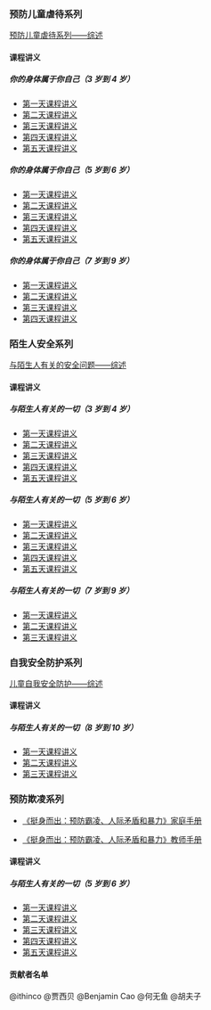 ### 预防儿童虐待系列

[预防儿童虐待系列——综述](chapter1.md)

#### 课程讲义

##### 你的身体属于你自己（3 岁到 4 岁）
* [第一天课程讲义](chapter1.1.1.md)
* [第二天课程讲义](chapter1.1.2.md)
* [第三天课程讲义](chapter1.1.3.md)
* [第四天课程讲义](chapter1.1.4.md)
* [第五天课程讲义](chapter1.1.5.md)

##### 你的身体属于你自己（5 岁到 6 岁）
* [第一天课程讲义](chapter1.2.1.md)
* [第二天课程讲义](chapter1.2.2.md)
* [第三天课程讲义](chapter1.2.3.md)
* [第四天课程讲义](chapter1.2.4.md)
* [第五天课程讲义](chapter1.2.5.md)

##### 你的身体属于你自己（7 岁到 9 岁）
* [第一天课程讲义](chapter1.3.1.md)
* [第二天课程讲义](chapter1.3.2.md)
* [第三天课程讲义](chapter1.3.3.md)
* [第四天课程讲义](chapter1.3.4.md)

### 陌生人安全系列

[与陌生人有关的安全问题——综述](chapter2.md)

#### 课程讲义

##### 与陌生人有关的一切（3 岁到 4 岁）
* [第一天课程讲义](chapter2.1.1.md)
* [第二天课程讲义](chapter2.1.2.md)
* [第三天课程讲义](chapter2.1.3.md)
* [第四天课程讲义](chapter2.1.4.md)
* [第五天课程讲义](chapter2.1.5.md)

##### 与陌生人有关的一切（5 岁到 6 岁）
* [第一天课程讲义](chapter2.2.1.md)
* [第二天课程讲义](chapter2.2.2.md)
* [第三天课程讲义](chapter2.2.3.md)
* [第四天课程讲义](chapter2.2.4.md)
* [第五天课程讲义](chapter2.2.5.md)

##### 与陌生人有关的一切（7 岁到 9 岁）
* [第一天课程讲义](chapter2.3.1.md)
* [第二天课程讲义](chapter2.3.2.md)
* [第三天课程讲义](chapter2.3.3.md)

### 自我安全防护系列

[儿童自我安全防护——综述](chapter3.md)

#### 课程讲义

##### 与陌生人有关的一切（8 岁到 10 岁）

* [第一天课程讲义](chapter3.1.1.md)
* [第二天课程讲义](chapter3.1.2.md)
* [第三天课程讲义](chapter3.1.3.md)

### 预防欺凌系列

* [《挺身而出：预防霸凌、人际矛盾和暴力》家庭手册](chapter4a.md)

* [《挺身而出：预防霸凌、人际矛盾和暴力》教师手册](chapter4b.md)

#### 课程讲义

##### 与陌生人有关的一切（5 岁到 6 岁）

* [第一天课程讲义](chapter4.1.1.md)
* [第二天课程讲义](chapter4.1.2.md) 
* [第三天课程讲义](chapter4.1.3.md) 
* [第四天课程讲义](chapter4.1.4.md) 
* [第五天课程讲义](chapter4.1.5.md)

#### 贡献者名单

@ithinco
@贾西贝
@Benjamin Cao
@何无鱼
@胡夫子